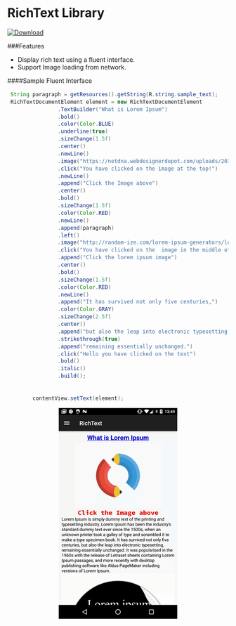 
# RichText Library

[ ![Download](https://api.bintray.com/packages/square1io/maven/richtext/images/download.svg) ](https://bintray.com/square1io/maven/richtext/_latestVersion)

###Features
- Display rich text using a fluent interface.
- Support Image loading from network.


####Sample Fluent Interface 
```java
 String paragraph = getResources().getString(R.string.sample_text);
 RichTextDocumentElement element = new RichTextDocumentElement
                .TextBuilder("What is Lorem Ipsum")
                .bold()
                .color(Color.BLUE)
                .underline(true)
                .sizeChange(1.5f)
                .center()
                .newLine()
                .image("https://netdna.webdesignerdepot.com/uploads/2013/07/icons-animation.gif",10,10)
                .click("You have clicked on the image at the top!")
                .newLine()
                .append("Click the Image above")
                .center()
                .bold()
                .sizeChange(1.5f)
                .color(Color.RED)
                .newLine()
                .append(paragraph)
                .left()
                .image("http://random-ize.com/lorem-ipsum-generators/lorem-ipsum/lorem-ipsum.jpg")
                .click("You have clicked on the  image in the middle of the text")
                .append("Click the lorem ipsum image")
                .center()
                .bold()
                .sizeChange(1.5f)
                .color(Color.RED)
                .newLine()
                .append("It has survived not only five centuries,")
                .color(Color.GRAY)
                .sizeChange(2.5f)
                .center()
                .append("but also the leap into electronic typesetting,")
                .strikethrough(true)
                .append("remaining essentially unchanged.")
                .click("Hello you have clicked on the text")
                .bold()
                .italic()
                .build();


        contentView.setText(element);
```



<p align="center">
 <img src="resources/sample-text-rendered.gif?raw=true" />
</p>